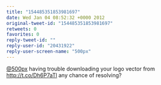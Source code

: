 ```yaml
---
title: "154485351853981697"
date: Wed Jan 04 08:52:32 +0000 2012
original-tweet-id: "154485351853981697"
retweets: 0
favorites: 0
reply-tweet-id: ""
reply-user-id: "20431922"
reply-user-screen-name: "500px"
---
```

<a href="https://twitter.com/500px">@500px</a> having trouble downloading your logo vector from http://t.co/Dh6P7aTl any chance of resolving?
